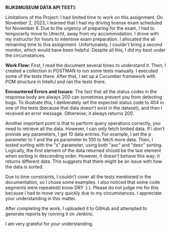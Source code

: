 **RIJKSMUSEUM DATA API TEST**S

Limitations of the Project: I had limited time 
to work on this assignment. On November 2, 2023,
I learned that I had my driving license exam scheduled
for November 8. Due to the urgency of preparing for the exam, 
I had to temporarily move to Utrecht, away from my accommodation.
I drove with my instructor for hours to intensive exam 
preparation. I allocated the all  remaining time to this
assignment. Unfortunately, I couldn't bring a second monitor,
which would have been helpful. Despite all this, I did my best
under the circumstances.

**Work Flow:**
First, I read the document several times to understand it. 
Then, I created a collection in POSTMAN to run some tests 
manually. I executed some of the tests there. After that, 
I set up a Cucumber framework with POM structure in IntelliJ
and ran the tests there.

**Encountered Errors and Issues:**
The fact that all the status codes in the response body
are always 200 can sometimes prevent you from detecting 
bugs. To illustrate this, I deliberately set the expected 
status code to 404 in one of the tests (because that data
doesn't exist in the dataset), and then I received an error
message. Otherwise, it always returns 200.

Another important point is that to perform query operations
correctly, you need to retrieve all the data. However,
I can only fetch limited data. If I don't provide any 
parameters, I get 10 data entries. For example, I set 
the p parameter to 1 and the ps parameter to 100 to fetch 
more data. Then, I tested sorting with the "s" parameter, 
using both "asc" and "desc" sorting. Logically, the first 
element of the data returned should be the last element when 
sorting in descending order. However, it doesn't behave
this way; it returns different data. This suggests that 
there might be an issue with how the data is sorted.

Due to time constraints, I couldn't cover all the tests
mentioned in the documentation, so I chose some examples. 
I also noticed that some code segments were repeated(I know DRY  :) ).
Please do not judge me for this because I had to move very 
quickly due to my circumstances. I appreciate your understanding
in this matter.

After completing the work, I uploaded it to GitHub and attempted
to generate reports by running it on Jenkins.

I am very grateful for your understanding.

